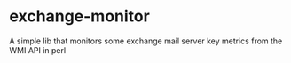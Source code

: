 # exchange-monitor
A simple lib that monitors some exchange mail server key metrics from the WMI API in perl 
